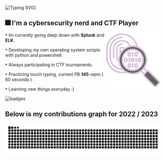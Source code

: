 ![Typing SVG](https://readme-typing-svg.demolab.com?font=Pixelify+Sans&size=29&duration=2600&pause=1000&color=F7B4C2&random=false&width=435&lines=Welcome+to+my+profile+!)]
## 🎆 I'm a cybersecurity nerd and CTF Player
<p1>
  <img height="180" width="180" align="right" src="https://github.com/0x157/0x157/blob/main/forensics.png" >  
</p1>
   
**`*`** Im currently going deep down with **Splunk** and **ELK**.

**`*`** Developing my own operating system scripts with python and powershell.

**`*`** Always participating in CTF tournaments.

**`*`** Practicing touch typing, current PB **145**-wpm ( 60 seconds ) .

**`*`** Learning new things everyday :)

![badges](https://github.com/0x157/0x157/assets/102762345/66700280-eaa8-442d-bf46-6782c76ace1f)

## Below is my contributions graph for 2022 / 2023
![Snake animation](https://github.com/0x157/0x157/blob/output/github-contribution-grid-snake-dark.svg)


